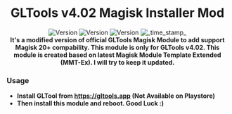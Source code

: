 <h1 align="center">GLTools v4.02 Magisk Installer Mod</h1>

<div align="center">
  <!-- Release Version -->
    <img src="https://img.shields.io/badge/Release-v1.0-red.svg?longCache=true&style=popout-square"
      alt="Version" />
  <!-- MMT-Ex Version -->
    <img src="https://img.shields.io/badge/MMT Ex-v1.5-blue.svg?longCache=true&style=popout-square"
      alt="Version" />
  <!-- GLTools Version -->
    <img src="https://img.shields.io/badge/GLTools-v4.02-yellow.svg?longCache=true&style=popout-square"
      alt="Version" />
  <!-- Last Updated -->
    <img src="https://img.shields.io/badge/Updated-April 04, 2020-green.svg?longCache=true&style=flat-square"
      alt="_time_stamp_" />
</div>

<div align="center">
  <strong>It's a modified version of official GLTools Magisk Module to add support Magisk 20+ compability. This module is only for GLTools v4.02. This module is created based on latest Magisk Module Template Extended (MMT-Ex). I will try to keep it updated.
</div>

### Usage
- Install GLTool from https://gltools.app **(Not Available on Playstore)**
- Then install this module and reboot. Good Luck :)

